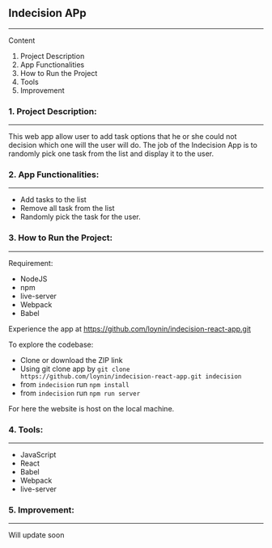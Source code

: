 ## Indecision APp
------------------------

<!-- <kbd>
<img src="images/appscreen.png" />
</kbd> -->

Content

1. Project Description
2. App Functionalities
3. How to Run the Project
4. Tools
5. Improvement

### 1. Project Description:
-----------------------

This web app allow user to add task options that he or she could not decision
which one will the user will do. The job of the Indecision App is to randomly pick
one task from the list and display it to the user.

### 2. App Functionalities:
-----------------------------
 
- Add tasks to the list
- Remove all task from the list
- Randomly pick the task for the user.
    
### 3. How to Run the Project:
--------------------------
Requirement:
- NodeJS
- npm
- live-server
- Webpack
- Babel



Experience the app at https://github.com/loynin/indecision-react-app.git

To explore the codebase:

- Clone or download the ZIP link
- Using git clone app by `git clone https://github.com/loynin/indecision-react-app.git indecision`
- from `indecision` run `npm install`
- from `indecision` run `npm run server`

For here the website is host on the local machine.

### 4. Tools:
---------
- JavaScript
- React
- Babel
- Webpack
- live-server

### 5. Improvement:
---------------

Will update soon